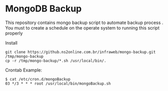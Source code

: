 MongoDB Backup
===

This repository contains mongo backup script to automate backup process .
You must to create a schedule on the operate system to running this script properly

Install
```
git clone https://github.ns2online.com.br/infraweb/mongo-backup.git /tmp/mongo-backup
cp -r /tmp/mongo-backup/*.sh /usr/local/bin/.
```

Crontab Example:
```
$ cat /etc/cron.d/mongoBackup
03 */3 * * * root /usr/local/bin/mongoBackup.sh
```
